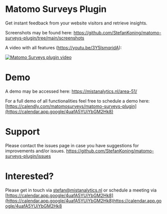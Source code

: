 # Matomo Surveys Plugin
Get instant feedback from your website visitors and retrieve insights.

Screenshots may be found here: https://github.com/StefanKoning/matomo-surveys-plugin/tree/main/screenshots

A video with all features (https://youtu.be/3Y5IsmqridA):

[![Matomo Surveys plugin video](https://img.youtube.com/vi/3Y5IsmqridA/0.jpg)](https://www.youtube.com/watch?v=3Y5IsmqridA)

# Demo
A demo may be accessed here: https://mistanalytics.nl/area-51/

For a full demo of all functionalities feel free to schedule a demo here: [https://calendly.com/matomosurveys/matomo-surveys-plugin](https://calendar.app.google/4uafA5YUiYbGM2Hk8)

# Support

Please contact the issues page in case you have suggestions for improvements and/or issues.
https://github.com/StefanKoning/matomo-surveys-plugin/issues

# Interested?
Please get in touch via stefan@mistanalytics.nl or schedule a meeting via [https://calendar.app.google/4uafA5YUiYbGM2Hk8](https://calendar.app.google/4uafA5YUiYbGM2Hk8)https://calendar.app.google/4uafA5YUiYbGM2Hk8
